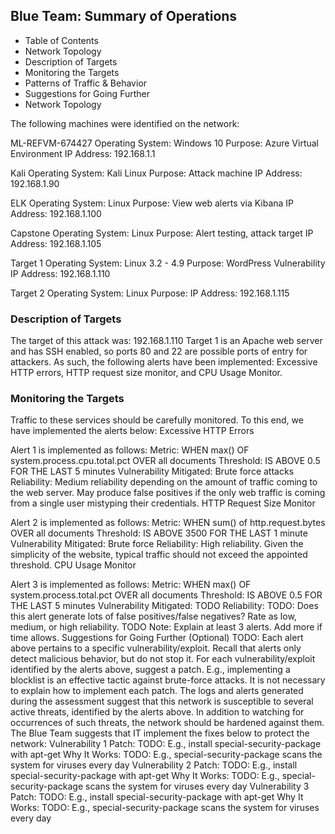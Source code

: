 ## Blue Team: Summary of Operations
- Table of Contents
- Network Topology
- Description of Targets
- Monitoring the Targets
- Patterns of Traffic & Behavior
- Suggestions for Going Further
- Network Topology

The following machines were identified on the network:

ML-REFVM-674427
  Operating System: Windows 10
  Purpose: Azure Virtual Environment
  IP Address: 192.168.1.1
  
Kali
  Operating System: Kali Linux
  Purpose: Attack machine
  IP Address: 192.168.1.90
  
ELK
  Operating System: Linux
  Purpose: View web alerts via Kibana
  IP Address: 192.168.1.100
  
Capstone
  Operating System: Linux
  Purpose: Alert testing, attack target
  IP Address: 192.168.1.105

Target 1
  Operating System: Linux 3.2 - 4.9
  Purpose: WordPress Vulnerability
  IP Address: 192.168.1.110

Target 2
  Operating System: Linux
  Purpose: 
  IP Address: 192.168.1.115

### Description of Targets
  The target of this attack was: 192.168.1.110
  Target 1 is an Apache web server and has SSH enabled, so ports 80 and 22 are possible ports of entry for attackers. As such, the following alerts have been implemented: Excessive HTTP errors, HTTP request size monitor, and CPU Usage Monitor.


### Monitoring the Targets
  Traffic to these services should be carefully monitored. To this end, we have implemented the alerts below:
Excessive HTTP Errors

Alert 1 is implemented as follows:
Metric: WHEN max() OF system.process.cpu.total.pct OVER all documents
Threshold: IS ABOVE 0.5 FOR THE LAST 5 minutes
Vulnerability Mitigated: Brute force attacks
Reliability: Medium reliability depending on the amount of traffic coming to the web server. May produce false positives if the only web traffic is coming from a single user mistyping their credentials. 
HTTP Request Size Monitor

Alert 2 is implemented as follows:
Metric: WHEN sum() of http.request.bytes OVER all documents
Threshold: IS ABOVE 3500 FOR THE LAST 1 minute
Vulnerability Mitigated: Brute force
Reliability: High reliability. Given the simplicity of the website, typical traffic should not exceed the appointed threshold.
CPU Usage Monitor

Alert 3 is implemented as follows:
Metric: WHEN max() OF system.process.total.pct OVER all documents
Threshold: IS ABOVE 0.5 FOR THE LAST 5 minutes
Vulnerability Mitigated: TODO
Reliability: TODO: Does this alert generate lots of false positives/false negatives? Rate as low, medium, or high reliability.
TODO Note: Explain at least 3 alerts. Add more if time allows.
Suggestions for Going Further (Optional)
TODO:
Each alert above pertains to a specific vulnerability/exploit. Recall that alerts only detect malicious behavior, but do not stop it. For each vulnerability/exploit identified by the alerts above, suggest a patch. E.g., implementing a blocklist is an effective tactic against brute-force attacks. It is not necessary to explain how to implement each patch.
The logs and alerts generated during the assessment suggest that this network is susceptible to several active threats, identified by the alerts above. In addition to watching for occurrences of such threats, the network should be hardened against them. The Blue Team suggests that IT implement the fixes below to protect the network:
Vulnerability 1
Patch: TODO: E.g., install special-security-package with apt-get
Why It Works: TODO: E.g., special-security-package scans the system for viruses every day
Vulnerability 2
Patch: TODO: E.g., install special-security-package with apt-get
Why It Works: TODO: E.g., special-security-package scans the system for viruses every day
Vulnerability 3
Patch: TODO: E.g., install special-security-package with apt-get
Why It Works: TODO: E.g., special-security-package scans the system for viruses every day

